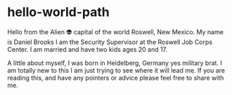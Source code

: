 # hello-world-path

Hello from the Alien 👽 capital of the world Roswell, New Mexico. 
My name is Daniel Brooks I am the Security Supervisor at the Roswell Job Corps Center. I am married and have two kids ages 20 and 17. 

A little about myself, I was born in Heidelberg, Germany yes military brat. I am totally new to this I am just trying to see where it will lead me.
If you are reading this, and have any pointers or advice please feel free to share with me.
